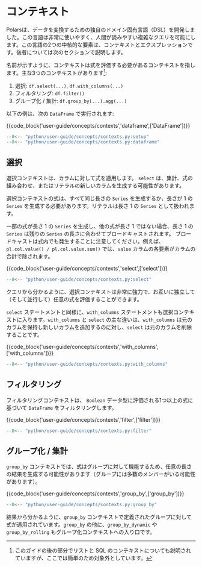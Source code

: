 # コンテキスト

Polarsは、データを変換するための独自のドメイン固有言語（DSL）を開発しました。この言語は非常に使いやすく、人間が読みやすい複雑なクエリを可能にします。この言語の2つの中核的な要素は、コンテキストとエクスプレッションです。後者については次のセクションで説明します。

名前が示すように、コンテキストは式を評価する必要があるコンテキストを指します。主な3つのコンテキストがあります[^1]:

1. 選択: `df.select(...)`, `df.with_columns(...)`
1. フィルタリング: `df.filter()`
1. グループ化 / 集計: `df.group_by(...).agg(...)`

以下の例は、次の `DataFrame` で実行されます:

{{code_block('user-guide/concepts/contexts','dataframe',['DataFrame'])}}

```python exec="on" result="text" session="user-guide/contexts"
--8<-- "python/user-guide/concepts/contexts.py:setup"
--8<-- "python/user-guide/concepts/contexts.py:dataframe"
```

## 選択

選択コンテキストは、カラムに対して式を適用します。 `select` は、集計、式の組み合わせ、またはリテラルの新しいカラムを生成する可能性があります。

選択コンテキストの式は、すべて同じ長さの `Series` を生成するか、長さが 1 の `Series` を生成する必要があります。リテラルは長さ 1 の `Series` として扱われます。

一部の式が長さ 1 の `Series` を生成し、他の式が長さ 1 ではない場合、長さ 1 の `Series` は残りの `Series` の長さに合わせてブロードキャストされます。
ブロードキャストは式内でも発生することに注意してください。例えば、`pl.col.value() / pl.col.value.sum()` では、`value` カラムの各要素がカラムの合計で除されます。

{{code_block('user-guide/concepts/contexts','select',['select'])}}

```python exec="on" result="text" session="user-guide/contexts"
--8<-- "python/user-guide/concepts/contexts.py:select"
```

クエリから分かるように、選択コンテキストは非常に強力で、お互いに独立して（そして並行して）任意の式を評価することができます。

`select` ステートメントと同様に、`with_columns` ステートメントも選択コンテキストに入ります。`with_columns` と `select` の主な違いは、`with_columns` は元のカラムを保持し新しいカラムを追加するのに対し、`select` は元のカラムを削除することです。

{{code_block('user-guide/concepts/contexts','with_columns',['with_columns'])}}

```python exec="on" result="text" session="user-guide/contexts"
--8<-- "python/user-guide/concepts/contexts.py:with_columns"
```

## フィルタリング

フィルタリングコンテキストは、 `Boolean` データ型に評価される1つ以上の式に基づいて `DataFrame` をフィルタリングします。

{{code_block('user-guide/concepts/contexts','filter',['filter'])}}

```python exec="on" result="text" session="user-guide/contexts"
--8<-- "python/user-guide/concepts/contexts.py:filter"
```

## グループ化 / 集計

`group_by` コンテキストでは、式はグループに対して機能するため、任意の長さの結果を生成する可能性があります（グループには多数のメンバーがいる可能性があります）。

{{code_block('user-guide/concepts/contexts','group_by',['group_by'])}}

```python exec="on" result="text" session="user-guide/contexts"
--8<-- "python/user-guide/concepts/contexts.py:group_by"
```

結果から分かるように、`group_by` コンテキストで定義されたグループに対して式が適用されています。`group_by` の他に、`group_by_dynamic` や `group_by_rolling` もグループ化コンテキストへの入り口です。

[^1]: このガイドの後の部分でリストと SQL のコンテキストについても説明されていますが、ここでは簡単のため対象外としています。
